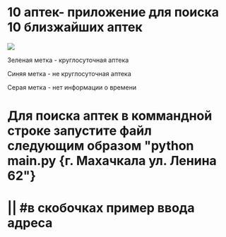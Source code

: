 # 10 аптек- приложение для поиска 10 близжайших аптек
<img src="https://downloader.disk.yandex.ru/preview/eed99211a99c5f859e5806c81e74109785b2e2cfa44e8293081805ca70d83f4c/621ea915/vzYwle40pa4rWhlD6NOLrUgnwopx8XwQ12HgCIP6cHKM2q_K1ti_AtQdNWHbgF1H6c92uI9Ii1tmXgre2jEv9g%3D%3D?uid=0&filename=2022-03-01_22-08-09.png&disposition=inline&hash=&limit=0&content_type=image%2Fpng&owner_uid=0&tknv=v2&size=2048x2048">

Зеленая метка - круглосуточная аптека

Синяя метка - не круглосуточная аптека

Серая метка - нет информации о времени

# Для поиска аптек в коммандной строке запустите файл следующим образом "python main.py {г. Махачкала ул. Ленина 62"}
#                                                                                                    ||                                                                   #в скобочках пример ввода адреса
